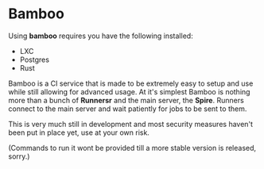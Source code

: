 # Bamboo

Using **bamboo** requires you have the following installed:  
- LXC
- Postgres
- Rust

Bamboo is a CI service that is made to be extremely easy to setup and use while still allowing for advanced usage. At it's simplest Bamboo is nothing more
than a bunch of **Runnersr** and the main server, the **Spire**. Runners connect to the main server and wait patiently for jobs to be sent to them.

This is very much still in development and most security measures haven't been put in place yet, use at your own risk. 

(Commands to run it wont be provided till a more stable version is released, sorry.)